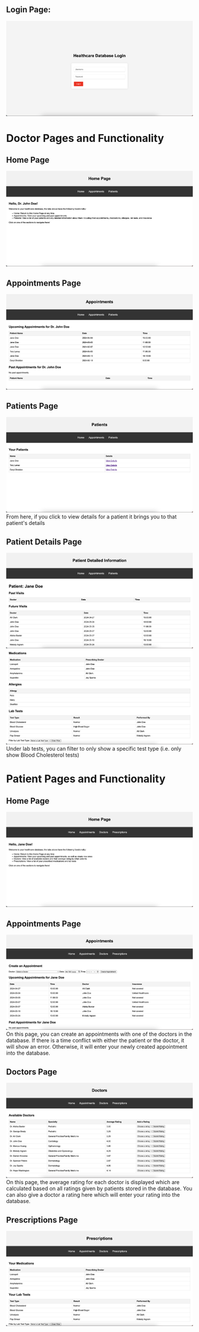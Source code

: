 ## Login Page:
![alt text](/images/login_page.png)

# Doctor Pages and Functionality
## Home Page
![alt text](/images/doctor_home_page.png)

## Appointments Page
![alt text](/images/doctor_appointments_page.png)

## Patients Page
![alt text](/images/doctor_patients_page.png)
From here, if you click to view details for a patient it brings you to that patient's details

## Patient Details Page
![alt text](/images/doctor_patientdetails1.png)
![alt text](/images/doctor_patientdetails2.png)
Under lab tests, you can filter to only show a specific test type (i.e. only show Blood Cholesterol tests)

# Patient Pages and Functionality
## Home Page
![alt text](/images/patient_home_page.png)

## Appointments Page
![alt text](/images/patient_appointments_page.png)
On this page, you can create an appointments with one of the doctors in the database. If there is a time conflict with either the patient or the doctor, it will show an error. Otherwise, it will enter your newly created appointment into the database.

## Doctors Page
![alt text](/images/patient_doctors_page.png)
On this page, the average rating for each doctor is displayed which are calculated based on all ratings given by patients stored in the database. You can also give a doctor a rating here which will enter your rating into the database.

## Prescriptions Page
![alt text](/images/patient_prescriptions_page.png)
